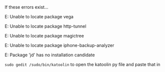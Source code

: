 
If these errors exist...

E: Unable to locate package vega

E: Unable to locate package http-tunnel

E: Unable to locate package magictree

E: Unable to locate package iphone-backup-analyzer

E: Package 'jd' has no installation candidate

```sudo gedit /sudo/bin/katoolin``` to open the katoolin py file and paste that in
